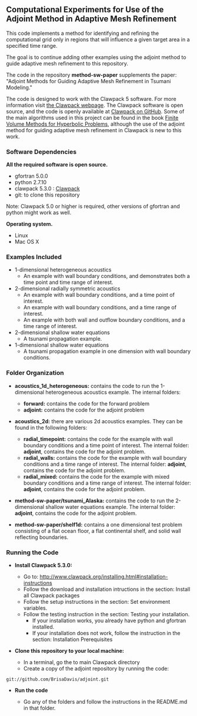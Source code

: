 ## Computational Experiments for Use of the Adjoint Method in Adaptive Mesh Refinement

This code implements a method for identifying and refining the computational grid only in 
regions that will influence a given target area in a specified time range. 

The goal is to continue adding other examples using the adjoint method to guide adaptive mesh refinement to 
this repository. 

The code in the repository **method-sw-paper** supplements the paper: "Adjoint Methods for Guiding Adaptive Mesh Refinement in Tsumani Modeling."

The code is designed to work with the Clawpack 5 software. For more information visit 
[the Clawpack webpage](http://www.clawpack.org/ ). 
The Clawpack software is open source, and the code is openly available at 
[Clawpack on GitHub](https://github.com/clawpack/clawpack). Some of the main algorithms used in this 
project can be found in the book 
[Finite Volume Methods for Hyperbolic Problems](http://depts.washington.edu/clawpack/book.html), although 
the use of the adjoint method for guiding adaptive mesh refinement in Clawpack is new to this work. 

### Software Dependencies
**All the required software is open source.**

* gfortran 5.0.0
* python 2.7.10
* clawpack 5.3.0 : [Clawpack](http://www.clawpack.org/ )
* git: to clone this repository

Note: Clawpack 5.0 or higher is required, other versions of gfortran and python might work as well.

**Operating system.**

* Linux
* Mac OS X

### Examples Included

* 1-dimensional heterogeneous acoustics 
    * An example with wall boundary conditions, and demonstrates both a time point and time range of interest.
* 2-dimensional radially symmetric acoustics 
    * An example with wall boundary conditions, and a time point of interest.
    * An example with wall boundary conditions, and a time range of interest.
    * An example with both wall and outflow boundary conditions, and a time range of interest.
* 2-dimensional shallow water equations 
    * A tsunami propagation example.
* 1-dimensional shallow water equations
    * A tsunami propagation example in one dimension with wall boundary conditions.

### Folder Organization
* **acoustics_1d_heterogeneous:** contains the code to run the 1-dimensional heterogeneous acoustics example. 
The internal folders: 
    * **forward:** contains the code for the forward problem
    * **adjoint:** contains the code for the adjoint problem

* **acoustics_2d:** there are various 2d acoustics examples. They can be found in the following folders: 
    * **radial_timepoint:** contains the code for the example with wall boundary conditions and 
a time point of interest. The internal folder: **adjoint**, contains the code for the adjoint problem.
    * **radial_walls:** contains the code for the example with wall boundary conditions and 
a time range of interest. The internal folder: **adjoint**, contains the code for the adjoint problem.
    * **radial_mixed:**  contains the code for the example with mixed boundary conditions and 
a time range of interest. The internal folder: **adjoint**, contains the code for the adjoint problem.

* **method-sw-paper/tsunami_Alaska:** contains the code to run the 2-dimensional shallow water equations example. 
The internal folder: **adjoint**, contains the code for the adjoint problem. 

* **method-sw-paper/shelf1d:** contains a one dimensional test problem consisting of a flat ocean floor, a
flat continental shelf, and solid wall reflecting boundaries.

### Running the Code
* **Install Clawpack 5.3.0:**
    - Go to: http://www.clawpack.org/installing.html#installation-instructions
    - Follow the download and installation intructions in the section: Install all Clawpack packages 
    - Follow the setup instructions in the section: Set environment variables.
    - Follow the testing instruction in the section: Testing your installation.
        * If your installation works, you already have python and gfortran installed.
        * If your installation does not work, follow the instruction in the section: Installation Prerequisites

* **Clone this repository to your local machine:**
    - In a terminal, go the to main Clawpack directory
    - Create a copy of the adjoint repository by running the code:

```
git://github.com/BrisaDavis/adjoint.git
```

* **Run the code**

    * Go any of the folders and follow the instructions in the README.md in that folder.
